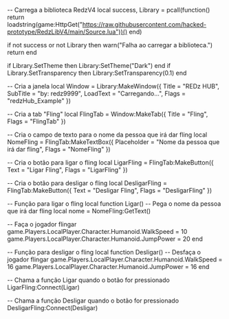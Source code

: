 -- Carrega a biblioteca RedzV4
local success, Library = pcall(function()
return loadstring(game:HttpGet("https://raw.githubusercontent.com/hacked-prototype/RedzLibV4/main/Source.lua"))()
end)

if not success or not Library then
warn("Falha ao carregar a biblioteca.")
return
end

if Library.SetTheme then Library:SetTheme("Dark") end
if Library.SetTransparency then Library:SetTransparency(0.1) end

-- Cria a janela
local Window = Library:MakeWindow({
Title = "REDz HUB",
SubTitle = "by: redz9999",
LoadText = "Carregando...",
Flags = "redzHub_Example"
})

-- Cria a tab "Fling"
local FlingTab = Window:MakeTab({
Title = "Fling",
Flags = "FlingTab"
})

-- Cria o campo de texto para o nome da pessoa que irá dar fling
local NomeFling = FlingTab:MakeTextBox({
Placeholder = "Nome da pessoa que irá dar fling",
Flags = "NomeFling"
})

-- Cria o botão para ligar o fling
local LigarFling = FlingTab:MakeButton({
Text = "Ligar Fling",
Flags = "LigarFling"
})

-- Cria o botão para desligar o fling
local DesligarFling = FlingTab:MakeButton({
Text = "Desligar Fling",
Flags = "DesligarFling"
})

-- Função para ligar o fling
local function Ligar()
-- Pega o nome da pessoa que irá dar fling
local nome = NomeFling:GetText()

-- Faça o jogador flingar
game.Players.LocalPlayer.Character.Humanoid.WalkSpeed = 10
game.Players.LocalPlayer.Character.Humanoid.JumpPower = 20
end

-- Função para desligar o fling
local function Desligar()
-- Desfaça o jogador flingar
game.Players.LocalPlayer.Character.Humanoid.WalkSpeed = 16
game.Players.LocalPlayer.Character.Humanoid.JumpPower = 16
end

-- Chama a função Ligar quando o botão for pressionado
LigarFling:Connect(Ligar)

-- Chama a função Desligar quando o botão for pressionado
DesligarFling:Connect(Desligar)
